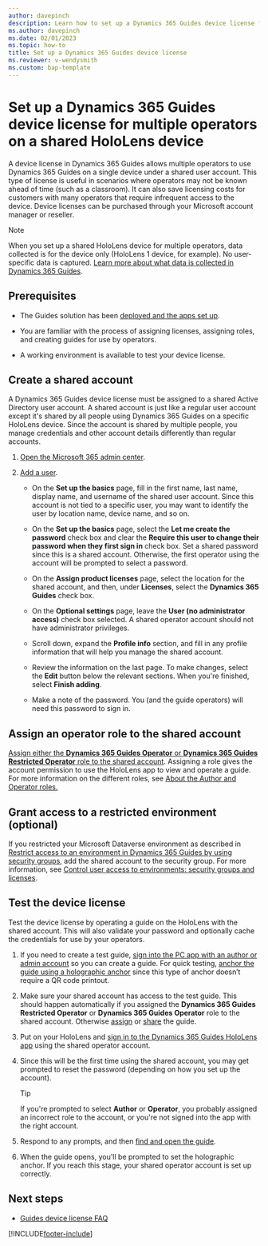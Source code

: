 ```yaml
---
author: davepinch
description: Learn how to set up a Dynamics 365 Guides device license for multiple operators on a single HoloLens device.
ms.author: davepinch
ms.date: 02/01/2023
ms.topic: how-to
title: Set up a Dynamics 365 Guides device license
ms.reviewer: v-wendysmith
ms.custom: bap-template
---
```


# Set up a Dynamics 365 Guides device license for multiple operators on a shared HoloLens device

A device license in Dynamics 365 Guides allows multiple operators to use Dynamics 365 Guides on a single device under a shared user account. This type of license is useful in scenarios where operators may not be known ahead of time (such as a classroom). It can also save licensing costs for customers with many operators that require infrequent access to the device. Device licenses can be purchased through your Microsoft account manager or reseller.

> [!NOTE]
> When you set up a shared HoloLens device for multiple operators, data collected is for the device only (HoloLens 1 device, for example). No user-specific data is captured. [Learn more about what data is collected in Dynamics 365 Guides](analytics-data-collected.md).

## Prerequisites

- The Guides solution has been [deployed and the apps set up](setup.md).

- You are familiar with the process of assigning licenses, assigning roles, and creating guides for use by operators.

- A working environment is available to test your device license.

## Create a shared account

A Dynamics 365 Guides device license must be assigned to a shared Active Directory user account. A shared account is just like a regular user account except it's shared by all people using Dynamics 365 Guides on a specific HoloLens device. Since the account is shared by multiple people, you manage credentials and other account details differently than regular accounts.

1. [Open the Microsoft 365 admin center](https://admin.microsoft.com/AdminPortal/Home).

1. [Add a user](/microsoft-365/admin/add-users).

   - On the **Set up the basics** page, fill in the first name, last name, display name, and username of the shared user account. Since this account is not tied to a specific user, you may want to identify the user by location name, device name, and so on.

   - On the **Set up the basics** page, select the **Let me create the password** check box and clear the **Require this user to change their password when they first sign in** check box. Set a shared password since this is a shared account. Otherwise, the first operator using the account will be prompted to select a password.

   - On the **Assign product licenses** page, select the location for the shared account, and then, under **Licenses**, select the **Dynamics 365 Guides** check box. 

   - On the **Optional settings** page, leave the **User (no administrator access)** check box selected. A shared operator account should not have administrator privileges.

   - Scroll down, expand the **Profile info** section, and fill in any profile information that will help you manage the shared account.

   - Review the information on the last page. To make changes, select the **Edit** button below the relevant sections. When you're finished, select **Finish adding**.

   - Make a note of the password. You (and the guide operators) will need this password to sign in.

## Assign an operator role to the shared account

[Assign either the **Dynamics 365 Guides Operator** or **Dynamics 365 Guides Restricted Operator** role to the shared account](assign-role.md#assign-roles-to-a-user). Assigning a role gives the account permission to use the HoloLens app to view and operate a guide. For more information on the different roles, see [About the Author and Operator roles.](admin-role-types.md)

## Grant access to a restricted environment (optional)

If you restricted your Microsoft Dataverse environment as described in [Restrict access to an environment in Dynamics 365 Guides by using security groups](admin-security.md), add the shared account to the security group. For more information, see [Control user access to environments: security groups and licenses](/power-platform/admin/control-user-access).

## Test the device license

Test the device license by operating a guide on the HoloLens with the shared account. This will also validate your password and optionally cache the credentials for use by your operators.

1. If you need to create a test guide, [sign into the PC app with an author or admin account](install-sign-in-pc-app.md#sign-in-to-the-app) so you can create a guide. For quick testing, [anchor the guide using a holographic anchor](pc-app-anchor-holographic.md) since this type of anchor doesn’t require a QR code printout.

1. Make sure your shared account has access to the test guide. This should happen automatically if you assigned the **Dynamics 365 Guides Restricted Operator** or **Dynamics 365 Guides Operator** role to the shared account. Otherwise [assign](admin-access-assign.md) or [share](admin-access-teams.md) the guide.

1. Put on your HoloLens and [sign in to the Dynamics 365 Guides HoloLens app](hololens-app-install-sign-in.md) using the shared operator account.

1. Since this will be the first time using the shared account, you may get prompted to reset the password (depending on how you set up the account).

   > [!TIP]
   > If you're prompted to select **Author** or **Operator**, you probably assigned an incorrect role to the account, or you're not signed into the app with the right account.

1. Respond to any prompts, and then [find and open the guide](find-guide.md).

1. When the guide opens, you'll be prompted to set the holographic anchor. If you reach this stage, your shared operator account is set up correctly.

## Next steps

- [Guides device license FAQ](device-license-faq.md)

[!INCLUDE[footer-include](../includes/footer-banner.md)]
